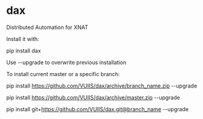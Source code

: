 dax
===

Distributed Automation for XNAT

Install it with:

pip install dax

Use --upgrade to overwrite previous installation

To install current master or a specific branch:

pip install https://github.com/VUIIS/dax/archive/branch_name.zip --upgrade

pip install https://github.com/VUIIS/dax/archive/master.zip --upgrade

pip install git+https://github.com/VUIIS/dax.git@branch_name --upgrade
